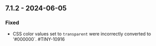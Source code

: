 ## 7.1.2 - 2024-06-05

### Fixed
- CSS color values set to `transparent` were incorrectly converted to '#000000`. #TINY-10916
